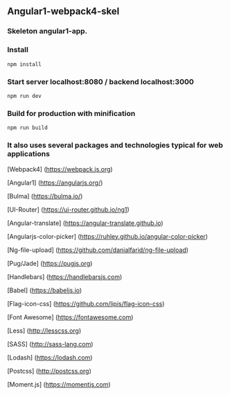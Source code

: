 ## Angular1-webpack4-skel

### Skeleton angular1-app.

### Install
    npm install

### Start server localhost:8080 / backend localhost:3000
    npm run dev

### Build for production with minification
    npm run build

### It also uses several packages and technologies typical for web applications

[Webpack4] (https://webpack.js.org)

[Angular1] (https://angularjs.org/)

[Bulma] (https://bulma.io/)

[UI-Router] (https://ui-router.github.io/ng1)

[Angular-translate] (https://angular-translate.github.io)

[Angularjs-color-picker] (https://ruhley.github.io/angular-color-picker)

[Ng-file-upload] (https://github.com/danialfarid/ng-file-upload)

[Pug/Jade] (https://pugjs.org)

[Handlebars] (https://handlebarsjs.com)

[Babel] (https://babeljs.io)

[Flag-icon-css] (https://github.com/lipis/flag-icon-css)

[Font Awesome] (https://fontawesome.com)

[Less] (http://lesscss.org)

[SASS] (http://sass-lang.com)

[Lodash] (https://lodash.com)

[Postcss] (http://postcss.org)

[Moment.js] (https://momentjs.com)


